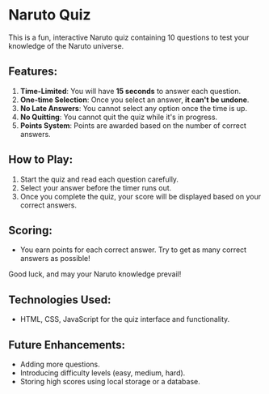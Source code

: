 # Naruto Quiz

This is a fun, interactive Naruto quiz containing 10 questions to test your knowledge of the Naruto universe. 

## Features:
1. **Time-Limited**: You will have **15 seconds** to answer each question.
2. **One-time Selection**: Once you select an answer, **it can't be undone**.
3. **No Late Answers**: You cannot select any option once the time is up.
4. **No Quitting**: You cannot quit the quiz while it's in progress.
5. **Points System**: Points are awarded based on the number of correct answers.

## How to Play:
1. Start the quiz and read each question carefully.
2. Select your answer before the timer runs out.
3. Once you complete the quiz, your score will be displayed based on your correct answers.

## Scoring:
- You earn points for each correct answer. Try to get as many correct answers as possible!

Good luck, and may your Naruto knowledge prevail!

## Technologies Used:
- HTML, CSS, JavaScript for the quiz interface and functionality.

## Future Enhancements:
- Adding more questions.
- Introducing difficulty levels (easy, medium, hard).
- Storing high scores using local storage or a database.

